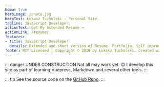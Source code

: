 ```yaml
---
home: true
heroImage: /photo.jpg
heroText: Łukasz Tucholski - Personal Site.
tagline: JavaScript Developer.
actionText: Get My Extended Resume →
actionLink: /resume/
features:
- title: JavaScript Developer
  details: Extended and short version of Resume. Portfolio. Self improvement plans & activities.
footer: MIT Licensed | Copyright © 2019 by Łukasz Tucholski. Created with Vuepress.
---
```


::: danger UNDER CONSTRUCTION
Not all may work yet. :blush:
I develop this site as part of learning Vuepress, Markdown and several other tools.
:::

::: tip
See the source code on the [GitHub Repo](https://github.com/lukasztucholski/my-personal-site).
:::
